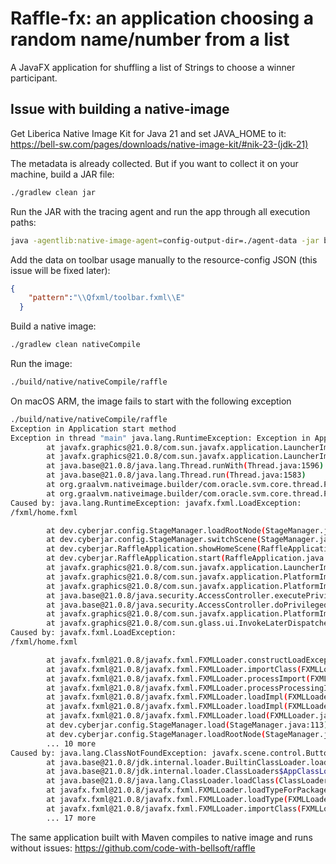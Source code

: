 # Raffle-fx: an application choosing a random name/number from a list

A JavaFX application for shuffling a list of Strings to choose a winner participant.

## Issue with building a native-image

Get Liberica Native Image Kit for Java 21 and set JAVA_HOME to it: https://bell-sw.com/pages/downloads/native-image-kit/#nik-23-(jdk-21)

The metadata is already collected. But if you want to collect it on your machine, build a JAR file:
```bash
./gradlew clean jar
```

Run the JAR with the tracing agent and run the app through all execution paths:
```bash
java -agentlib:native-image-agent=config-output-dir=./agent-data -jar build/libs/raffle-gradle-1.0-SNAPSHOT.jar
```

Add the data on toolbar usage manually to the resource-config JSON (this issue will be fixed later):
```json
{
    "pattern":"\\Qfxml/toolbar.fxml\\E"
  }
```

Build a native image:

```bash
./gradlew clean nativeCompile
```

Run the image:
```bash
./build/native/nativeCompile/raffle
```

On macOS ARM, the image fails to start with the following exception

```bash
./build/native/nativeCompile/raffle
Exception in Application start method
Exception in thread "main" java.lang.RuntimeException: Exception in Application start method
        at javafx.graphics@21.0.8/com.sun.javafx.application.LauncherImpl.launchApplication1(LauncherImpl.java:893)
        at javafx.graphics@21.0.8/com.sun.javafx.application.LauncherImpl.lambda$launchApplication$2(LauncherImpl.java:196)
        at java.base@21.0.8/java.lang.Thread.runWith(Thread.java:1596)
        at java.base@21.0.8/java.lang.Thread.run(Thread.java:1583)
        at org.graalvm.nativeimage.builder/com.oracle.svm.core.thread.PlatformThreads.threadStartRoutine(PlatformThreads.java:902)
        at org.graalvm.nativeimage.builder/com.oracle.svm.core.thread.PlatformThreads.threadStartRoutine(PlatformThreads.java:878)
Caused by: java.lang.RuntimeException: javafx.fxml.LoadException: 
/fxml/home.fxml

        at dev.cyberjar.config.StageManager.loadRootNode(StageManager.java:104)
        at dev.cyberjar.config.StageManager.switchScene(StageManager.java:75)
        at dev.cyberjar.RaffleApplication.showHomeScene(RaffleApplication.java:33)
        at dev.cyberjar.RaffleApplication.start(RaffleApplication.java:29)
        at javafx.graphics@21.0.8/com.sun.javafx.application.LauncherImpl.lambda$launchApplication1$9(LauncherImpl.java:839)
        at javafx.graphics@21.0.8/com.sun.javafx.application.PlatformImpl.lambda$runAndWait$12(PlatformImpl.java:483)
        at javafx.graphics@21.0.8/com.sun.javafx.application.PlatformImpl.lambda$runLater$10(PlatformImpl.java:456)
        at java.base@21.0.8/java.security.AccessController.executePrivileged(AccessController.java:129)
        at java.base@21.0.8/java.security.AccessController.doPrivileged(AccessController.java:400)
        at javafx.graphics@21.0.8/com.sun.javafx.application.PlatformImpl.lambda$runLater$11(PlatformImpl.java:455)
        at javafx.graphics@21.0.8/com.sun.glass.ui.InvokeLaterDispatcher$Future.run(InvokeLaterDispatcher.java:95)
Caused by: javafx.fxml.LoadException: 
/fxml/home.fxml

        at javafx.fxml@21.0.8/javafx.fxml.FXMLLoader.constructLoadException(FXMLLoader.java:2722)
        at javafx.fxml@21.0.8/javafx.fxml.FXMLLoader.importClass(FXMLLoader.java:2994)
        at javafx.fxml@21.0.8/javafx.fxml.FXMLLoader.processImport(FXMLLoader.java:2838)
        at javafx.fxml@21.0.8/javafx.fxml.FXMLLoader.processProcessingInstruction(FXMLLoader.java:2773)
        at javafx.fxml@21.0.8/javafx.fxml.FXMLLoader.loadImpl(FXMLLoader.java:2639)
        at javafx.fxml@21.0.8/javafx.fxml.FXMLLoader.loadImpl(FXMLLoader.java:2563)
        at javafx.fxml@21.0.8/javafx.fxml.FXMLLoader.load(FXMLLoader.java:2531)
        at dev.cyberjar.config.StageManager.load(StageManager.java:113)
        at dev.cyberjar.config.StageManager.loadRootNode(StageManager.java:102)
        ... 10 more
Caused by: java.lang.ClassNotFoundException: javafx.scene.control.Button
        at java.base@21.0.8/jdk.internal.loader.BuiltinClassLoader.loadClass(BuiltinClassLoader.java:52)
        at java.base@21.0.8/jdk.internal.loader.ClassLoaders$AppClassLoader.loadClass(ClassLoaders.java:188)
        at java.base@21.0.8/java.lang.ClassLoader.loadClass(ClassLoader.java:121)
        at javafx.fxml@21.0.8/javafx.fxml.FXMLLoader.loadTypeForPackage(FXMLLoader.java:3062)
        at javafx.fxml@21.0.8/javafx.fxml.FXMLLoader.loadType(FXMLLoader.java:3051)
        at javafx.fxml@21.0.8/javafx.fxml.FXMLLoader.importClass(FXMLLoader.java:2992)
        ... 17 more
```


The same application built with Maven compiles to native image and runs without issues: https://github.com/code-with-bellsoft/raffle